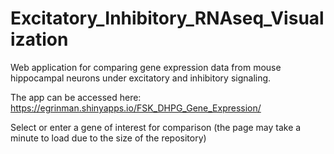 # Excitatory_Inhibitory_RNAseq_Visualization
Web application for comparing gene expression data from mouse hippocampal neurons under excitatory and inhibitory signaling.

The app can be accessed here: https://egrinman.shinyapps.io/FSK_DHPG_Gene_Expression/

Select or enter a gene of interest for comparison (the page may take a minute to load due to the size of the repository)
